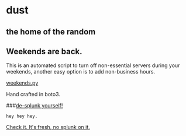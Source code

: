 # dust

## the home of the random

## Weekends are back.

This is an automated script to turn off non-essential servers during your weekends, another easy option is to add non-business hours.

[weekends.py](weekends.py)

Hand crafted in boto3.



###[de-splunk yourself!](de-splunk-yourself.md)


    hey hey hey.

[Check it. It's fresh, no splunk on it.](de-splunk-yourself.md)
